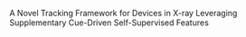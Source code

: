 A Novel Tracking Framework for Devices in X-ray Leveraging Supplementary Cue-Driven Self-Supervised Features
